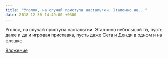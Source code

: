 ```yaml
---
title: "Уголок, на случай приступа настальгии. Эталонно не..."
date: 2018-12-30 14:49:00 +0300
---
```


Уголок, на случай приступа настальгии. Эталонно небольшой тв, пусть даже и да и игровая приставка, пусть даже Сега и Денди в одном и на флэшке.

[Вложение](https://vk.com/photo41076938_456244441)
